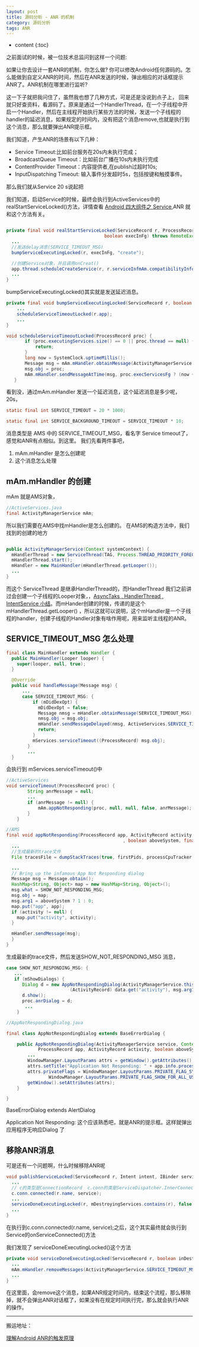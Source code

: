 ```yaml
---
layout: post
title: 源码分析 - ANR 的机制
category: 源码分析
tags: ANR
---
```

* content
{:toc}

之前面试的时候，被一位技术总监问到这样一个问题:

如果让你去设计一套ANR的机制，你怎么做? 你可以修改Android任何源码的。怎么能做到自定义ANR的时间，然后在ANR发送的时候，弹出相应的对话框提示ANR了。ANR机制在哪里进行监听?

这一下子就把我问住了，虽然我也想了几种方式，可是还是没说到点子上，
回来就只好查资料，看源码了。原来是通过一个HandlerThread，在一个子线程中开启一个Handler，然后在主线程开始执行某些方法的时候，发送一个子线程的handler的延迟消息，如果规定的时间内，没有把这个消息remove,也就是执行到这个消息，那么就要弹出ANR提示框。


我们知道，产生ANR的场景有以下几种：
* Service Timeout:比如前台服务在20s内未执行完成；
* BroadcastQueue Timeout：比如前台广播在10s内未执行完成
* ContentProvider Timeout：内容提供者,在publish过超时10s;
* InputDispatching Timeout: 输入事件分发超时5s，包括按键和触摸事件。

那么我们就从Service 20 s说起把

我们知道，启动Service的时候，最终会执行到ActiveServices中的 realStartServiceLocked()方法，详情查看 [Android 四大组件之 Service](../../../../../article-detail/2019/03/25/Android-Service-Core/),ANR 就和这个方法有关。

```java

private final void realStartServiceLocked(ServiceRecord r, ProcessRecord app,
                                     boolean execInFg) throws RemoteException {
  ...
  //发送delay消息(SERVICE_TIMEOUT_MSG)
  bumpServiceExecutingLocked(r, execInFg, "create");

  //创建Service对象，并且调用onCreat()
  app.thread.scheduleCreateService(r, r.serviceInfmAm.compatibilityInfoForPackageLocked(r.serviceInfo.applicationInfo), app.repProcState);
  ...
}

```
bumpServiceExecutingLocked()其实就是发送延迟消息。

```java
private final void bumpServiceExecutingLocked(ServiceRecord r, boolean fg, String why) {
    ...
    scheduleServiceTimeoutLocked(r.app);
    ...
}

void scheduleServiceTimeoutLocked(ProcessRecord proc) {
       if (proc.executingServices.size() == 0 || proc.thread == null) {
           return;
       }
       long now = SystemClock.uptimeMillis();
       Message msg = mAm.mHandler.obtainMessage(ActivityManagerService.SERVICE_TIMEOUT_MSG);
       msg.obj = proc;
       mAm.mHandler.sendMessageAtTime(msg, proc.execServicesFg ? (now + SERVICE_TIMEOUT) : (now SERVICE_BACKGROUND_TIMEOUT));
   }
```

看到没，通过mAm.mHandler 发送一个延迟消息，这个延迟消息是多少呢，20s，

```java
static final int SERVICE_TIMEOUT = 20 * 1000;

static final int SERVICE_BACKGROUND_TIMEOUT = SERVICE_TIMEOUT * 10;
```
消息类型是 AMS 中的 SERVICE_TIMEOUT_MSG，看名字 Service timeout了，感觉和ANR有点相似。到这里。
我们先看两件事吧，
1. mAm.mHandler 是怎么创建呢
2. 这个消息怎么处理

## mAm.mHandler 的创建
mAm 就是AMS对象，
```java
//ActiveServices.java
final ActivityManagerService mAm;
```
所以我们需要在AMS中找mHandler是怎么创建的。
在AMS的构造方法中，我们找到的创建的地方

```java

public ActivityManagerService(Context systemContext) {
  mHandlerThread = new ServiceThread(TAG, Process.THREAD_PRIORITY_FOREGROUND, false /*allowIo*/);
  mHandlerThread.start();
  mHandler = new MainHandler(mHandlerThread.getLooper());
  ...
}
```
而这个 ServiceThread 是继承HandlerThread的，而HandlerThread 我们之前讲过会创建一个子线程的Looper对象，，[AsyncTaks , HandlerThread , IntentService 小结](../../../../../article-detail/2018/03/17/Android-Thread/)。而mHander创建的时候，传递的是这个mHandlerThread.getLooper() ，所以这就可以说明，这个mHandler是一个子线程的handler，创建子线程的Handler对象有啥作用呢，用来监听主线程的ANR。

## SERVICE_TIMEOUT_MSG 怎么处理

```java
final class MainHandler extends Handler {
  public MainHandler(Looper looper) {
    super(looper, null, true);
  }

  @Override
  public void handleMessage(Message msg) {
      ...
      case SERVICE_TIMEOUT_MSG: {
          if (mDidDexOpt) {
            mDidDexOpt = false;
            Message nmsg = mHandler.obtainMessage(SERVICE_TIMEOUT_MSG);
            nmsg.obj = msg.obj;
            mHandler.sendMessageDelayed(nmsg, ActiveServices.SERVICE_TIMEOUT);
            return;
          }
          mServices.serviceTimeout((ProcessRecord) msg.obj);
        }
        ...
  }
```
会执行到 mServices.serviceTimeout()中

```java
//ActiveServices
void serviceTimeout(ProcessRecord proc) {
        String anrMessage = null;
        ...
        if (anrMessage != null) {
            mAm.appNotResponding(proc, null, null, false, anrMessage);
        }
    }
```

```java
//AMS
final void appNotResponding(ProcessRecord app, ActivityRecord activity, ActivityRecord parent
                                            , boolean aboveSystem, final String annotation) {
  ...
  //生成最新的trace文件
  File tracesFile = dumpStackTraces(true, firstPids, processCpuTracker, lastPids, NATIVE_STACKS_OF_INTEREST);

  ...
  // Bring up the infamous App Not Responding dialog
  Message msg = Message.obtain();
  HashMap<String, Object> map = new HashMap<String, Object>();
  msg.what = SHOW_NOT_RESPONDING_MSG;
  msg.obj = map;
  msg.arg1 = aboveSystem ? 1 : 0;
  map.put("app", app);
  if (activity != null) {
    map.put("activity", activity);
  }

  mHandler.sendMessage(msg);
  }
}
```

生成最新的trace文件，然后发送SHOW_NOT_RESPONDING_MSG 消息，
```java
case SHOW_NOT_RESPONDING_MSG: {
   ...
   if (mShowDialogs) {
      Dialog d = new AppNotRespondingDialog(ActivityManagerService.this, mContext, proc,
                        (ActivityRecord) data.get("activity"), msg.arg1 != 0);
      d.show();
      proc.anrDialog = d;
       ...
    }

//AppNotRespondingDialog.java

final class AppNotRespondingDialog extends BaseErrorDialog {

    public AppNotRespondingDialog(ActivityManagerService service, Context context,
            ProcessRecord app, ActivityRecord activity, boolean aboveSystem) {
        ...
        WindowManager.LayoutParams attrs = getWindow().getAttributes();
        attrs.setTitle("Application Not Responding: " + app.info.processName);
        attrs.privateFlags = WindowManager.LayoutParams.PRIVATE_FLAG_SYSTEM_ERROR |
                WindowManager.LayoutParams.PRIVATE_FLAG_SHOW_FOR_ALL_USERS;
        getWindow().setAttributes(attrs);
    }

}
```
BaseErrorDialog extends AlertDialog

Application Not Responding:  这个应该熟悉吧，就是ANR的提示框。这样就弹出应用程序无响应Dialog 了


## 移除ANR消息
可是还有一个问题啊，什么时候移除ANR呢

```java
void publishServiceLocked(ServiceRecord r, Intent intent, IBinder service) {
  ...
  // c的类型是ConnectionRecord  c.conn的类是ServiceDispatcher.InnerConnection
  c.conn.connected(r.name, service);
  ...
  serviceDoneExecutingLocked(r, mDestroyingServices.contains(r), false);
  ...
}

```
在执行到c.conn.connected(r.name, service);之后，这个其实最终就会执行到Service的onServiceConnected()方法

我们发现了 serviceDoneExecutingLocked()这个方法
```java
private void serviceDoneExecutingLocked(ServiceRecord r, boolean inDestroying, boolean finishing) {
  ...
  mAm.mHandler.removeMessages(ActivityManagerService.SERVICE_TIMEOUT_MSG, r.app);
  ...
}
```
在这里面，会remove这个消息，如果ANR规定时间内，结束这个流程，那么移除掉，就不会弹出ANR对话框了，如果没有在规定时间执行完，那么就会执行ANR的操作。


---
搬运地址：    

[理解Android ANR的触发原理](http://gityuan.com/2016/07/02/android-anr/)  
